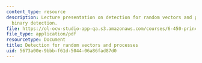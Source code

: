 ```yaml
---
content_type: resource
description: Lecture presentation on detection for random vectors and processes, and
  binary detection.
file: https://ol-ocw-studio-app-qa.s3.amazonaws.com/courses/6-450-principles-of-digital-communication-i-fall-2009/5673a00e9bbbf61d504406a86fad87d0_MIT6_450F09_slide17.pdf
file_type: application/pdf
resourcetype: Document
title: Detection for random vectors and processes
uid: 5673a00e-9bbb-f61d-5044-06a86fad87d0
---
```

